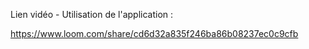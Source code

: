 
Lien vidéo - Utilisation de l'application :

https://www.loom.com/share/cd6d32a835f246ba86b08237ec0c9cfb

